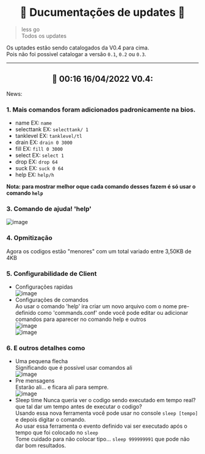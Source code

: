 <h1 align="center">📑 Ducumentações de updates 📑</h1>

> less go<br>
> Todos os updates

Os uptades estão sendo catalogados da V0.4 para cima.<br>
Pois não foi possivel catalogar a versão `0.1`, `0.2` ou `0.3`.


---

<h2 align="center">📑 00:16 16/04/2022 V0.4:</h2>

News:<br>
### 1. Mais comandos foram adicionados padronicamente na bios.
  + name EX: `name`
  + selecttank EX: `selecttank/ 1`
  + tanklevel EX: `tanklevel/tl`
  + drain EX: `drain 0 3000`
  + fill EX: `fill 0 3000`
  + select EX: `select 1`
  + drop EX: `drop 64`
  + suck EX: `suck 0 64`
  + help EX: `help/h`

  **Nota: para mostrar melhor oque cada comando desses fazem é só usar o comando `help`**<br>

### 3. Comando de ajuda! 'help'
  ![image](https://user-images.githubusercontent.com/69019082/163658869-f4ef19fd-f76f-49c7-a1cd-36f5277d98f2.png)<br>

### 4. Opmitização
  Agora os codigos estão "menores" com um total variado entre 3,50KB de 4KB<br>
  
### 5. Configurabilidade de Client
  + Configurações rapidas<br>
    ![image](https://user-images.githubusercontent.com/69019082/163658968-ce1fe24c-6aff-40d5-b212-2b2438217814.png)
  + Configurações de comandos<br>
    Ao usar o comando 'help' ira criar um novo arquivo com o nome pre-definido como 'commands.conf' onde você pode editar ou adicionar comandos para aparecer no comando help e outros<br>
    ![image](https://user-images.githubusercontent.com/69019082/163659005-6bd022ba-3369-455d-af35-d2569e9f8e36.png)<br>
    ![image](https://user-images.githubusercontent.com/69019082/163659001-4b2e75ac-8816-4316-8fdc-5e38638fb23f.png)<br>

### 6. E outros detalhes como
  + Uma pequena flecha<br>
    Significando que é possivel usar comandos ali<br>
    ![image](https://user-images.githubusercontent.com/69019082/163659159-1ffd34b0-8c4a-40bc-9341-5b96af7150bd.png)<br>
  + Pre mensagens<br>
    Estarão ali... e ficara ali para sempre.<br>
    ![image](https://user-images.githubusercontent.com/69019082/163659202-0d7988c2-747a-4b80-a961-4a5877b4ed3d.png)<br>
  + Sleep time
    Nunca queria ver o codigo sendo executado em tempo real? que tal dar um tempo antes de executar o codigo?<br>
    Usando essa nova ferramenta você pode usar no console `sleep [tempo]` e depois digitar o comando.<br>
    Ao usar essa ferramenta o evento definido vai ser executado após o tempo que foi colocado no `sleep`<br>
    Tome cuidado para não colocar tipo... `sleep 999999991` que pode não dar bom resultados.<br>

